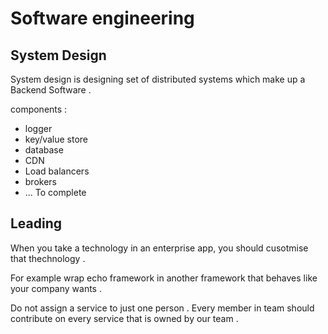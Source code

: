 # Software engineering

## System Design 

System design is designing set of distributed systems which make up 
a Backend Software .

components : 
* logger
* key/value store
* database
* CDN
* Load balancers
* brokers
* ... To complete

## Leading 

When you take a technology in an enterprise app, you should cusotmise that thechnology .

For example wrap echo framework in another framework that behaves like your company wants . 

Do not assign a service to just one person . Every member in team should contribute on every service that is owned by our team .
